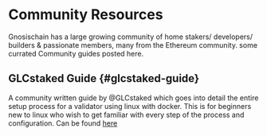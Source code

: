 ---
---

# Community Resources

Gnosischain has a large growing community of home stakers/ developers/ builders & passionate members, many from the Ethereum community.
some currated Community guides posted here.

## GLCstaked Guide {#glcstaked-guide}

A community written guide by @GLCstaked which goes into detail the entire setup process for a validator using linux with docker. This is for beginners new to linux who wish to get familiar with every step of the process and configuration. Can be found [here]([https://mirror.xyz/0xf3bF9DDbA413825E5DdF92D15b09C2AbD8d190dd/wkE51RqApadbSW1GQartYJ5Jz71mnz2y60TNu3XNtNM](https://mirror.xyz/0xf3bF9DDbA413825E5DdF92D15b09C2AbD8d190dd/wkE51RqApadbSW1GQartYJ5Jz71mnz2y60TNu3XNtNM))